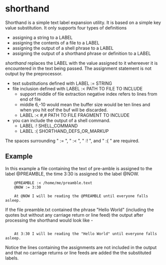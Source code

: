 
# shorthand

Shorthand is a simple text label expansion utility. It is based on a simple key value substitution.  It only supports four types of definitions

+ assigning a string to a LABEL
+ assigning the contents of a file to a LABEL
+ assigning the output of a shell phrase to a LABEL
+ assigning the output of a shorthand phrase or definition to a LABEL

*shorthand* replaces the LABEL with the value assigned to it whereever it is encountered in the text being passed. The assignment statement is not output by the preprocessor.


+ text substitutions defined with LABEL := STRING
+ file inclusion defined with LABEL :< PATH TO FILE TO INCLUDE
    + support middle of file extraction negative index refers to lines from end of file
    + middle 6,-10 would mean the buffer size would be ten lines and when you hit eof the buf will be discarded.
    + LABEL :< #,# PATH TO FILE FRAGMENT TO INCLUDE
+ you can include the output of a shell command.
    + LABEL :! SHELL_COMMAND
    + LABEL :{ SHORTHAND_DEFS_OR_MARKUP


The spaces surrounding " := ", " :< ", " :! ", and " :{ " are required.

## Example


In this example a file containing the text of pre-amble is assigned to the
label @PREAMBLE, the time 3:30 is assigned to the label @NOW.

```text
    @PREAMBLE :< /home/me/preamble.text
    @NOW := 3:30

    At @NOW I will be reading the @PREAMBLE until everyone falls asleep.
```

If the file preamble.txt contained the phrase "Hello World" (including
the quotes but without any carriage return or line feed) the output after
processing the shorthand would look like -

```text

    At 3:30 I will be reading the "Hello World" until everyone falls asleep.
```

Notice the lines containing the assignments are not included in the output and that no carriage returns or line feeds are added the the substituted labels.


